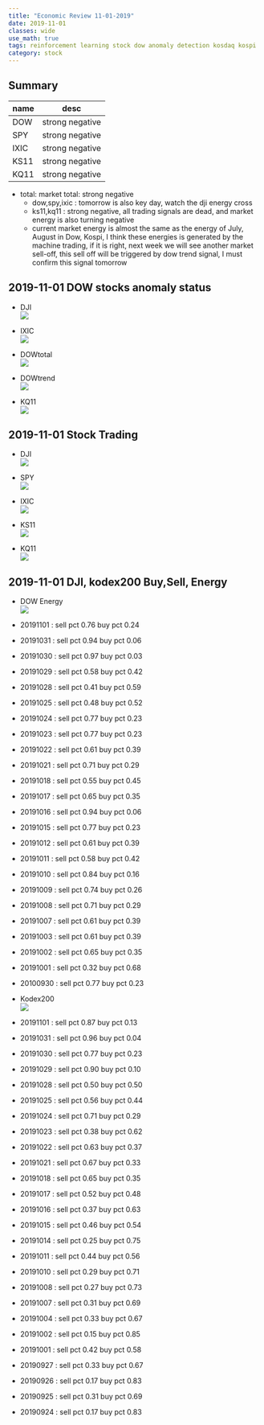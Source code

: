 ```yaml
---
title: "Economic Review 11-01-2019"
date: 2019-11-01
classes: wide
use_math: true
tags: reinforcement learning stock dow anomaly detection kosdaq kospi
category: stock
---
```


## Summary

|name|desc|
|--|--|
|DOW| strong negative|
|SPY| strong negative|
|IXIC| strong negative|
|KS11| strong negative |
|KQ11| strong negative |

- total: market total: strong negative
    - dow,spy,ixic : tomorrow is also key day, watch the dji energy cross
    - ks11,kq11 : strong negative, all trading signals are dead, and market energy is also turning negative
    - current market energy is almost the same as the energy of July, August in Dow, Kospi, I think these energies is generated by the machine trading, if it is right, next week we will see another market sell-off, this sell off will be triggered by dow trend signal, I must confirm this signal tomorrow

## 2019-11-01 DOW stocks anomaly status
- DJI  
![](../../pictures/stock_analysis/20191101_dji.png)  

- IXIC  
![](../../pictures/stock_analysis/20191101_ixic.png)  

- DOWtotal  
![](../../pictures/stock_analysis/20191101_dowtotal.png)  

- DOWtrend  
![](../../pictures/stock_analysis/20191101_dji_trend.png)  

- KQ11  
![](../../pictures/stock_analysis/20191101_kq11.png)  



## 2019-11-01 Stock Trading
- DJI  
![](../../pictures/stock_analysis/20191101_dji_trade.png)  
- SPY  
![](../../pictures/stock_analysis/20191101_spy_trade.png)  
- IXIC  
![](../../pictures/stock_analysis/20191101_ixic_trade.png)  


- KS11  
![](../../pictures/stock_analysis/20191101_ks11_trade.png)  
- KQ11  
![](../../pictures/stock_analysis/20191101_kq11_trade.png)  


## 2019-11-01 DJI, kodex200 Buy,Sell, Energy
- DOW Energy    
![](../../pictures/stock_analysis/20191101_dji_energy.png)  

- 20191101 : sell pct 0.76 buy pct 0.24
- 20191031 : sell pct 0.94 buy pct 0.06
- 20191030 : sell pct 0.97 buy pct 0.03
- 20191029 : sell pct 0.58 buy pct 0.42
- 20191028 : sell pct 0.41 buy pct 0.59
- 20191025 : sell pct 0.48 buy pct 0.52
- 20191024 : sell pct 0.77 buy pct 0.23
- 20191023 : sell pct 0.77 buy pct 0.23
- 20191022 : sell pct 0.61 buy pct 0.39
- 20191021 : sell pct 0.71 buy pct 0.29
- 20191018 : sell pct 0.55 buy pct 0.45
- 20191017 : sell pct 0.65 buy pct 0.35
- 20191016 : sell pct 0.94 buy pct 0.06
- 20191015 : sell pct 0.77 buy pct 0.23
- 20191012 : sell pct 0.61 buy pct 0.39
- 20191011 : sell pct 0.58 buy pct 0.42
- 20191010 : sell pct 0.84 buy pct 0.16
- 20191009 : sell pct 0.74 buy pct 0.26
- 20191008 : sell pct 0.71 buy pct 0.29
- 20191007 : sell pct 0.61 buy pct 0.39
- 20191003 : sell pct 0.61 buy pct 0.39
- 20191002 : sell pct 0.65 buy pct 0.35
- 20191001 : sell pct 0.32 buy pct 0.68
- 20100930 : sell pct 0.77 buy pct 0.23

- Kodex200  
![](../../pictures/stock_analysis/20191101_kodex200_energy.png)  

- 20191101 : sell pct 0.87 buy pct 0.13
- 20191031 : sell pct 0.96 buy pct 0.04
- 20191030 : sell pct 0.77 buy pct 0.23
- 20191029 : sell pct 0.90 buy pct 0.10
- 20191028 : sell pct 0.50 buy pct 0.50
- 20191025 : sell pct 0.56 buy pct 0.44
- 20191024 : sell pct 0.71 buy pct 0.29
- 20191023 : sell pct 0.38 buy pct 0.62
- 20191022 : sell pct 0.63 buy pct 0.37
- 20191021 : sell pct 0.67 buy pct 0.33
- 20191018 : sell pct 0.65 buy pct 0.35
- 20191017 : sell pct 0.52 buy pct 0.48
- 20191016 : sell pct 0.37 buy pct 0.63
- 20191015 : sell pct 0.46 buy pct 0.54
- 20191014 : sell pct 0.25 buy pct 0.75
- 20191011 : sell pct 0.44 buy pct 0.56
- 20191010 : sell pct 0.29 buy pct 0.71
- 20191008 : sell pct 0.27 buy pct 0.73
- 20191007 : sell pct 0.31 buy pct 0.69
- 20191004 : sell pct 0.33 buy pct 0.67
- 20191002 : sell pct 0.15 buy pct 0.85
- 20191001 : sell pct 0.42 buy pct 0.58
- 20190927 : sell pct 0.33 buy pct 0.67
- 20190926 : sell pct 0.17 buy pct 0.83
- 20190925 : sell pct 0.31 buy pct 0.69
- 20190924 : sell pct 0.17 buy pct 0.83
